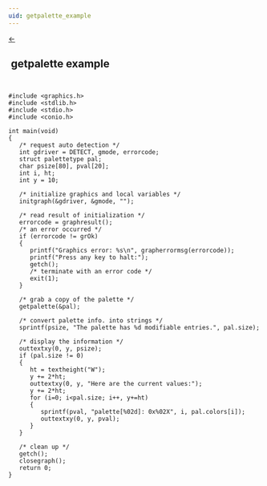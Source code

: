 ```yaml
---
uid: getpalette_example
---
```

<a class="whitespacepre" href="getpalette.md#examples"> ← </a>

## &nbsp;getpalette example

``` ```<br>

```
#include <graphics.h>
#include <stdlib.h>
#include <stdio.h>
#include <conio.h>

int main(void)
{
   /* request auto detection */
   int gdriver = DETECT, gmode, errorcode;
   struct palettetype pal;
   char psize[80], pval[20];
   int i, ht;
   int y = 10;

   /* initialize graphics and local variables */
   initgraph(&gdriver, &gmode, "");

   /* read result of initialization */
   errorcode = graphresult();
   /* an error occurred */
   if (errorcode != grOk)
   {
      printf("Graphics error: %s\n", grapherrormsg(errorcode));
      printf("Press any key to halt:");
      getch();
      /* terminate with an error code */
      exit(1);
   }

   /* grab a copy of the palette */
   getpalette(&pal);

   /* convert palette info. into strings */
   sprintf(psize, "The palette has %d modifiable entries.", pal.size);

   /* display the information */
   outtextxy(0, y, psize);
   if (pal.size != 0)
   {
      ht = textheight("W");
      y += 2*ht;
      outtextxy(0, y, "Here are the current values:");
      y += 2*ht;
      for (i=0; i<pal.size; i++, y+=ht)
      {
         sprintf(pval, "palette[%02d]: 0x%02X", i, pal.colors[i]);
         outtextxy(0, y, pval);
      }
   }

   /* clean up */
   getch();
   closegraph();
   return 0;
}
```

<br>